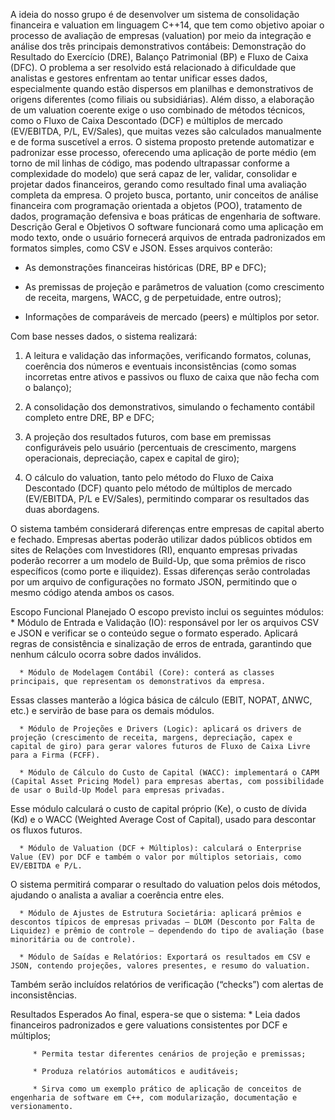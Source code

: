A ideia do nosso grupo é de desenvolver um sistema de consolidação financeira e valuation em linguagem C++14, que tem como objetivo apoiar o processo de avaliação de empresas (valuation) por meio da integração e análise dos três principais demonstrativos contábeis: Demonstração do Resultado do Exercício (DRE), Balanço Patrimonial (BP) e Fluxo de Caixa (DFC).
O problema a ser resolvido está relacionado à dificuldade que analistas e gestores enfrentam ao tentar unificar esses dados, especialmente quando estão dispersos em planilhas e demonstrativos de origens diferentes (como filiais ou subsidiárias). Além disso, a elaboração de um valuation coerente exige o uso combinado de métodos técnicos, como o Fluxo de Caixa Descontado (DCF) e múltiplos de mercado (EV/EBITDA, P/L, EV/Sales), que muitas vezes são calculados manualmente e de forma suscetível a erros.
O sistema proposto pretende automatizar e padronizar esse processo, oferecendo uma aplicação de porte médio (em torno de mil linhas de código, mas podendo ultrapassar conforme a complexidade do modelo) que será capaz de ler, validar, consolidar e projetar dados financeiros, gerando como resultado final uma avaliação completa da empresa.
O projeto busca, portanto, unir conceitos de análise financeira com programação orientada a objetos (POO), tratamento de dados, programação defensiva e boas práticas de engenharia de software.
Descrição Geral e Objetivos
O software funcionará como uma aplicação em modo texto, onde o usuário fornecerá arquivos de entrada padronizados em formatos simples, como CSV e JSON.
Esses arquivos conterão:
* As demonstrações financeiras históricas (DRE, BP e DFC);

* As premissas de projeção e parâmetros de valuation (como crescimento de receita, margens, WACC, g de perpetuidade, entre outros);

* Informações de comparáveis de mercado (peers) e múltiplos por setor.

Com base nesses dados, o sistema realizará:
   1. A leitura e validação das informações, verificando formatos, colunas, coerência dos números e eventuais inconsistências (como somas incorretas entre ativos e passivos ou fluxo de caixa que não fecha com o balanço);

   2. A consolidação dos demonstrativos, simulando o fechamento contábil completo entre DRE, BP e DFC;

   3. A projeção dos resultados futuros, com base em premissas configuráveis pelo usuário (percentuais de crescimento, margens operacionais, depreciação, capex e capital de giro);

   4. O cálculo do valuation, tanto pelo método do Fluxo de Caixa Descontado (DCF) quanto pelo método de múltiplos de mercado (EV/EBITDA, P/L e EV/Sales), permitindo comparar os resultados das duas abordagens.

O sistema também considerará diferenças entre empresas de capital aberto e fechado.
Empresas abertas poderão utilizar dados públicos obtidos em sites de Relações com Investidores (RI), enquanto empresas privadas poderão recorrer a um modelo de Build-Up, que soma prêmios de risco específicos (como porte e iliquidez).
Essas diferenças serão controladas por um arquivo de configurações no formato JSON, permitindo que o mesmo código atenda ambos os casos.


Escopo Funcional Planejado
O escopo previsto inclui os seguintes módulos:
      * Módulo de Entrada e Validação (IO): responsável por ler os arquivos CSV e JSON e verificar se o conteúdo segue o formato esperado. Aplicará regras de consistência e sinalização de erros de entrada, garantindo que nenhum cálculo ocorra sobre dados inválidos.

      * Módulo de Modelagem Contábil (Core): conterá as classes principais, que representam os demonstrativos da empresa.
Essas classes manterão a lógica básica de cálculo (EBIT, NOPAT, ΔNWC, etc.) e servirão de base para os demais módulos.

      * Módulo de Projeções e Drivers (Logic): aplicará os drivers de projeção (crescimento de receita, margens, depreciação, capex e capital de giro) para gerar valores futuros de Fluxo de Caixa Livre para a Firma (FCFF).

      * Módulo de Cálculo do Custo de Capital (WACC): implementará o CAPM (Capital Asset Pricing Model) para empresas abertas, com possibilidade de usar o Build-Up Model para empresas privadas.
Esse módulo calculará o custo de capital próprio (Ke), o custo de dívida (Kd) e o WACC (Weighted Average Cost of Capital), usado para descontar os fluxos futuros.

      * Módulo de Valuation (DCF + Múltiplos): calculará o Enterprise Value (EV) por DCF e também o valor por múltiplos setoriais, como EV/EBITDA e P/L.
O sistema permitirá comparar o resultado do valuation pelos dois métodos, ajudando o analista a avaliar a coerência entre eles.

      * Módulo de Ajustes de Estrutura Societária: aplicará prêmios e descontos típicos de empresas privadas — DLOM (Desconto por Falta de Liquidez) e prêmio de controle — dependendo do tipo de avaliação (base minoritária ou de controle).

      * Módulo de Saídas e Relatórios: Exportará os resultados em CSV e JSON, contendo projeções, valores presentes, e resumo do valuation.
Também serão incluídos relatórios de verificação (“checks”) com alertas de inconsistências.


Resultados Esperados
Ao final, espera-se que o sistema:
         * Leia dados financeiros padronizados e gere valuations consistentes por DCF e múltiplos;

         * Permita testar diferentes cenários de projeção e premissas;

         * Produza relatórios automáticos e auditáveis;

         * Sirva como um exemplo prático de aplicação de conceitos de engenharia de software em C++, com modularização, documentação e versionamento.
